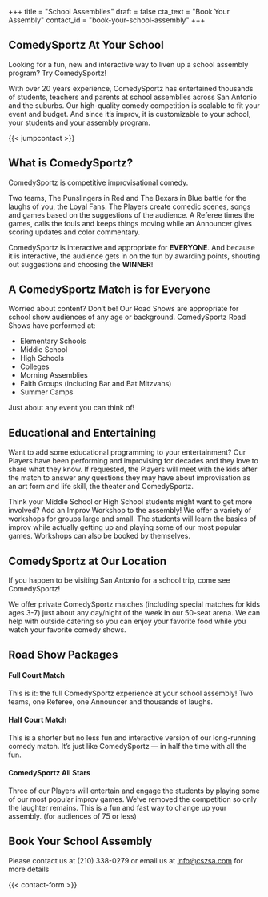 +++
title = "School Assemblies"
draft = false
cta_text = "Book Your Assembly"
contact_id = "book-your-school-assembly"
+++

## ComedySportz At Your School

Looking for a fun, new and interactive way to liven up a school assembly program? Try ComedySportz!

With over 20 years experience, ComedySportz has entertained thousands of students, teachers and parents at school assemblies across San Antonio and the suburbs. Our high-quality comedy competition is scalable to fit your event and budget. And since it’s improv, it is customizable to your school, your students and your assembly program.

{{< jumpcontact >}}

## What is ComedySportz?

ComedySportz is competitive improvisational comedy.

Two teams, The Punslingers in Red and The Bexars in Blue battle for the laughs of you, the Loyal Fans. The Players create comedic scenes, songs and games based on the suggestions of the audience. A Referee times the games, calls the fouls and keeps things moving while an Announcer gives scoring updates and color commentary.

ComedySportz is interactive and appropriate for **EVERYONE**. And because it is interactive, the audience gets in on the fun by awarding points, shouting out suggestions and choosing the **WINNER**!

## A ComedySportz Match is for Everyone

Worried about content? Don’t be! Our Road Shows are appropriate for school show audiences of any age or background. ComedySportz Road Shows have performed at:

- Elementary Schools
- Middle School
- High Schools
- Colleges
- Morning Assemblies
- Faith Groups (including Bar and Bat Mitzvahs)
- Summer Camps

Just about any event you can think of!

## Educational and Entertaining

Want to add some educational programming to your entertainment? Our Players have been performing and improvising for decades and they love to share what they know. If requested, the Players will meet with the kids after the match to answer any questions they may have about improvisation as an art form and life skill, the theater and ComedySportz.

Think your Middle School or High School students might want to get more involved? Add an Improv Workshop to the assembly! We offer a variety of workshops for groups large and small. The students will learn the basics of improv while actually getting up and playing some of our most popular games.  Workshops can also be booked by themselves.

## ComedySportz at Our Location

If you happen to be visiting San Antonio for a school trip, come see ComedySportz!

We offer private ComedySportz matches (including special matches for kids ages 3-7) just about any day/night of the week in our 50-seat arena. We can help with outside catering so you can enjoy your favorite food while you watch your favorite comedy shows.

## Road Show Packages

#### Full Court Match

This is it: the full ComedySportz experience at your school assembly! Two teams, one Referee, one Announcer and thousands of laughs.

#### Half Court Match

This is a shorter but no less fun and interactive version of our long-running comedy match. It’s just like ComedySportz — in half the time with all the fun.

#### ComedySportz All Stars

Three of our Players will entertain and engage the students by playing some of our most popular improv games. We’ve removed the competition so only the laughter remains. This is a fun and fast way to change up your assembly. (for audiences of 75 or less)

## Book Your School Assembly

Please contact us at (210) 338-0279 or email us at info@cszsa.com for more details

{{< contact-form >}}
